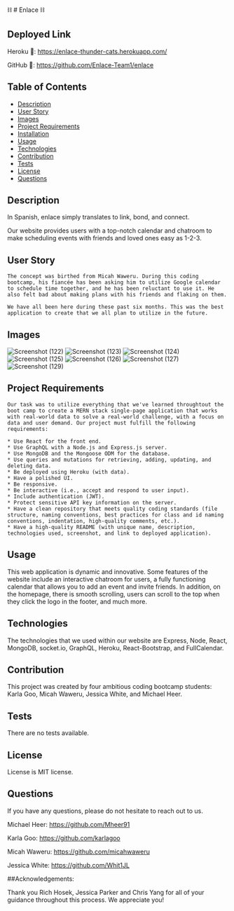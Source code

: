 ⛓️ # Enlace ⛓️

## Deployed Link
Heroku 🔗: https://enlace-thunder-cats.herokuapp.com/

GitHub 🔗: https://github.com/Enlace-Team1/enlace

## Table of Contents 

  * [Description](#Description)
  * [User Story](#UserStory)
  * [Images](#Images)
  * [Project Requirements](#ProjectRequirements)
  * [Installation](#Installation)
  * [Usage](#Usage)
  * [Technologies](#Technologies)
  * [Contribution](#Contribution)
  * [Tests](#Test)
  * [License](#License)
  * [Questions](#Questions)

## Description
In Spanish, enlace simply translates to link, bond, and connect. 

Our website provides users with a top-notch calendar and chatroom to make scheduling events with friends and loved ones easy as 1-2-3.

## User Story
```
The concept was birthed from Micah Waweru. During this coding bootcamp, his fiancée has been asking him to utilize Google calendar to schedule time together, and he has been reluctant to use it. He also felt bad about making plans with his friends and flaking on them. 

We have all been here during these past six months. This was the best application to create that we all plan to utilize in the future.
```

## Images 
![Screenshot (122)](https://user-images.githubusercontent.com/82970208/142732478-7dc2de0f-6c06-420f-9c7c-865fb957fe4c.png)
![Screenshot (123)](https://user-images.githubusercontent.com/82970208/142732482-e4c76785-976a-4c58-8f81-bc9725859bd3.png)
![Screenshot (124)](https://user-images.githubusercontent.com/82970208/142732487-9003560b-eec9-4174-9118-1d229be5c9d4.png)
![Screenshot (125)](https://user-images.githubusercontent.com/82970208/142732490-5b597e57-ec84-4d33-a9e4-0b4dd25c6758.png)
![Screenshot (126)](https://user-images.githubusercontent.com/82970208/142732495-349e8476-e11d-45f9-bf02-d7ff82d58f14.png)
![Screenshot (127)](https://user-images.githubusercontent.com/82970208/142732501-b79e7ce2-3db4-41d6-8e7e-84349d3beb99.png)
![Screenshot (129)](https://user-images.githubusercontent.com/82970208/142732834-a89f0205-f933-4f98-af65-875a67af85f2.png)

## Project Requirements
```
Our task was to utilize everything that we've learned throughtout the boot camp to create a MERN stack single-page application that works with real-world data to solve a real-world challenge, with a focus on data and user demand. Our project must fulfill the following requirements:

* Use React for the front end.
* Use GraphQL with a Node.js and Express.js server.
* Use MongoDB and the Mongoose ODM for the database.
* Use queries and mutations for retrieving, adding, updating, and deleting data.
* Be deployed using Heroku (with data).
* Have a polished UI.
* Be responsive.
* Be interactive (i.e., accept and respond to user input).
* Include authentication (JWT).
* Protect sensitive API key information on the server.
* Have a clean repository that meets quality coding standards (file structure, naming conventions, best practices for class and id naming conventions, indentation, high-quality comments, etc.).
* Have a high-quality README (with unique name, description, technologies used, screenshot, and link to deployed application).
```

## Usage 
This web application is dynamic and innovative. Some features of the website include an interactive chatroom for users, a fully functioning calendar that allows you to add an event and invite friends. In addition, on the homepage, there is smooth scrolling, users can scroll to the top when they click the logo in the footer, and much more. 

## Technologies
The technologies that we used within our website are Express, Node, React, MongoDB, socket.io, GraphQL, Heroku, React-Bootstrap, and FullCalendar.

## Contribution
This project was created by four ambitious coding bootcamp students: Karla Goo, Micah Waweru, Jessica White, and Michael Heer. 

## Tests 
There are no tests available.

## License
License is MIT license.

## Questions 
If you have any questions, please do not hesitate to reach out to us. 

Michael Heer: https://github.com/Mheer91

Karla Goo: https://github.com/karlagoo

Micah Waweru: https://github.com/micahwaweru

Jessica White: https://github.com/Whit1JL

##Acknowledgements:

Thank you Rich Hosek, Jessica Parker and Chris Yang for all of your guidance throughout this process. We appreciate you!

